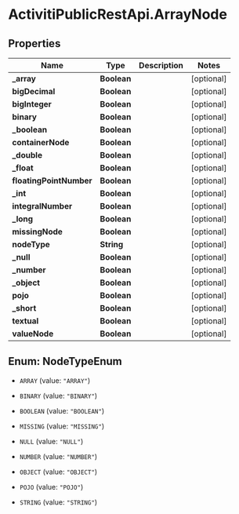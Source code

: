 # ActivitiPublicRestApi.ArrayNode

## Properties
Name | Type | Description | Notes
------------ | ------------- | ------------- | -------------
**_array** | **Boolean** |  | [optional] 
**bigDecimal** | **Boolean** |  | [optional] 
**bigInteger** | **Boolean** |  | [optional] 
**binary** | **Boolean** |  | [optional] 
**_boolean** | **Boolean** |  | [optional] 
**containerNode** | **Boolean** |  | [optional] 
**_double** | **Boolean** |  | [optional] 
**_float** | **Boolean** |  | [optional] 
**floatingPointNumber** | **Boolean** |  | [optional] 
**_int** | **Boolean** |  | [optional] 
**integralNumber** | **Boolean** |  | [optional] 
**_long** | **Boolean** |  | [optional] 
**missingNode** | **Boolean** |  | [optional] 
**nodeType** | **String** |  | [optional] 
**_null** | **Boolean** |  | [optional] 
**_number** | **Boolean** |  | [optional] 
**_object** | **Boolean** |  | [optional] 
**pojo** | **Boolean** |  | [optional] 
**_short** | **Boolean** |  | [optional] 
**textual** | **Boolean** |  | [optional] 
**valueNode** | **Boolean** |  | [optional] 


<a name="NodeTypeEnum"></a>
## Enum: NodeTypeEnum


* `ARRAY` (value: `"ARRAY"`)

* `BINARY` (value: `"BINARY"`)

* `BOOLEAN` (value: `"BOOLEAN"`)

* `MISSING` (value: `"MISSING"`)

* `NULL` (value: `"NULL"`)

* `NUMBER` (value: `"NUMBER"`)

* `OBJECT` (value: `"OBJECT"`)

* `POJO` (value: `"POJO"`)

* `STRING` (value: `"STRING"`)




